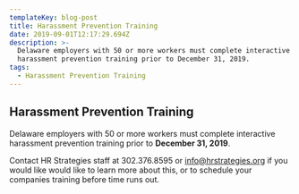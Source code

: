 ```yaml
---
templateKey: blog-post
title: Harassment Prevention Training
date: 2019-09-01T12:17:29.694Z
description: >-
  Delaware employers with 50 or more workers must complete interactive
  harassment prevention training prior to December 31, 2019.
tags:
  - Harassment Prevention Training
---
```

## Harassment Prevention Training

Delaware employers with 50 or more workers must complete interactive harassment prevention training prior to **December 31, 2019**.

Contact HR Strategies staff at 302.376.8595 or info@hrstrategies.org if you would like would like to learn more about this, or to schedule your companies training before  time runs out.
